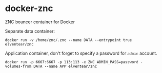 docker-znc
==========

ZNC bouncer container for Docker

Separate data container:

    docker run -v /home/znc/.znc --name DATA --entrypoint true elventear/znc
    
Application container, don't forget to specify a password for `admin` account.

    docker run -p 6667:6667 -p 113:113 -e ZNC_ADMIN_PASS=password -volumes-from DATA --name APP elventear/znc

